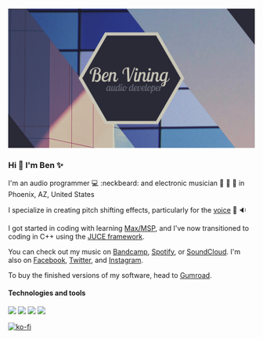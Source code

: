 ![Header](https://github.com/benthevining/benthevining/blob/main/headerImage.png?raw=true)

### Hi :wave: I'm Ben :sparkles:

I'm an audio programmer :computer: :neckbeard: and electronic musician :electric_plug: :musical_keyboard: :lips: in Phoenix, AZ, United States

I specialize in creating pitch shifting effects, particularly for the [voice](https://www.youtube.com/watch?v=jIzHT1uJxA4) :microphone: :sound:

I got started in coding with learning [Max/MSP](http://www.cycling74.com/products/max), and I've now transitioned to coding in C++ using the [JUCE framework](http://www.juce.com/).

You can check out my music on [Bandcamp](http://www.benvining.bandcamp.com/), [Spotify](http://open.spotify.com/artist/2UA73qR4E3nNPjjf8CphX8?si=FrGog5JQSuGftUDOscAThg), or [SoundCloud](http://www.soundcloud.com/benvining). I'm also on [Facebook](http://www.facebook.com/benviningofficial/), [Twitter](http://www.twitter.com/benthevining), and [Instagram](http://www.instagram.com/benjivining/).

To buy the finished versions of my software, head to [Gumroad](http://www.gumroad.com/benvining).

#### Technologies and tools
![](https://img.shields.io/badge/OS-MacOSX-informational?style=flat&logo=Apple&logoColor=white&color=2bbc8a)
![](https://img.shields.io/badge/IDE-XCode-informational?style=flat&logo=Xcode&logoColor=white&color=2bbc8a)
![](https://img.shields.io/badge/Code-C++-informational?style=flat&logo=GitHub&logoColor=white&color=2bbc8a)
![](https://img.shields.io/badge/Code-CMake-informational?style=flat&logo=GitHub&logoColor=white&color=2bbc8a)

[![ko-fi](https://www.ko-fi.com/img/githubbutton_sm.svg)](https://ko-fi.com/G2G32OKV9)
